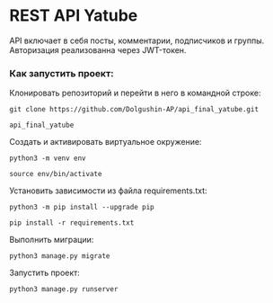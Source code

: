 # REST API Yatube
API включает в себя посты, комментарии, подписчиков и группы. Авторизация реализованна через JWT-токен.

### Как запустить проект:

Клонировать репозиторий и перейти в него в командной строке:

```
git clone https://github.com/Dolgushin-AP/api_final_yatube.git
```

```
api_final_yatube
```

Cоздать и активировать виртуальное окружение:

```
python3 -m venv env
```

```
source env/bin/activate
```

Установить зависимости из файла requirements.txt:

```
python3 -m pip install --upgrade pip
```

```
pip install -r requirements.txt
```

Выполнить миграции:

```
python3 manage.py migrate
```

Запустить проект:

```
python3 manage.py runserver
```
